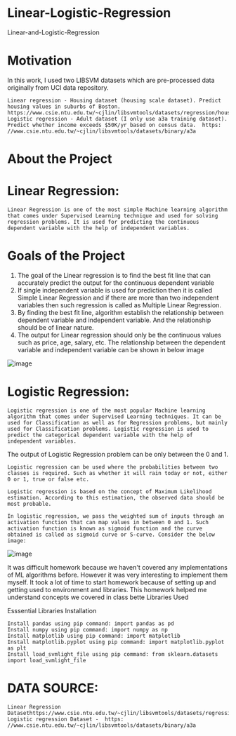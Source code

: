 # Linear-Logistic-Regression
Linear-and-Logistic-Regression

# Motivation

In this work, I used two LIBSVM datasets which are pre-processed data originally from UCI data repository.

    Linear regression - Housing dataset (housing scale dataset). Predict housing values in suburbs of Boston. https://www.csie.ntu.edu.tw/~cjlin/libsvmtools/datasets/regression/housing_scale.
    Logistic regression - Adult dataset (I only use a3a training dataset). Predict whether income exceeds $50K/yr based on census data.  https: //www.csie.ntu.edu.tw/~cjlin/libsvmtools/datasets/binary/a3a
 
# About the Project


# Linear Regression:

    Linear Regression is one of the most simple Machine learning algorithm that comes under Supervised Learning technique and used for solving regression problems. It is used for predicting the continuous dependent variable with the help of independent variables.

# Goals of the Project
1. The goal of the Linear regression is to find the best fit line that can accurately predict the output for the continuous dependent variable
2. If single independent variable is used for prediction then it is called Simple Linear Regression and if there are more than two independent variables then such regression is called as Multiple Linear Regression.
3. By finding the best fit line, algorithm establish the relationship between dependent variable and independent variable. And the relationship should be of linear nature.
4. The output for Linear regression should only be the continuous values such as price, age, salary, etc. The relationship between the dependent variable and independent variable can be shown in below image

![image](https://user-images.githubusercontent.com/96569665/233382533-c9c13612-438d-4232-b394-b82937b9a498.png)



# Logistic Regression:

    Logistic regression is one of the most popular Machine learning algorithm that comes under Supervised Learning techniques. It can be used for Classification as well as for Regression problems, but mainly used for Classification problems. Logistic regression is used to predict the categorical dependent variable with the help of independent variables.

The output of Logistic Regression problem can be only between the 0 and 1.

    Logistic regression can be used where the probabilities between two classes is required. Such as whether it will rain today or not, either 0 or 1, true or false etc.

    Logistic regression is based on the concept of Maximum Likelihood estimation. According to this estimation, the observed data should be most probable.

    In logistic regression, we pass the weighted sum of inputs through an activation function that can map values in between 0 and 1. Such activation function is known as sigmoid function and the curve obtained is called as sigmoid curve or S-curve. Consider the below image:

![image](https://user-images.githubusercontent.com/96569665/233382689-e411c1c2-088c-4506-baea-03cc6a4e1115.png)


It was difficult homework because we haven't covered any implementations of ML algorithms before. However it was very interesting to implement them myself. It took a lot of time to start homework because of setting up and getting used to environment and libraries. This homework helped me understand concepts we covered in class bette
Libraries Used


Esssential Libraries Installation

    Install pandas using pip command: import pandas as pd
    Install numpy using pip command: import numpy as np
    Install matplotlib using pip command: import matplotlib
    Install matplotlib.pyplot using pip command: import matplotlib.pyplot as plt
    Install load_svmlight_file using pip command: from sklearn.datasets import load_svmlight_file


# DATA SOURCE:
    Linear Regression Datasethttps://www.csie.ntu.edu.tw/~cjlin/libsvmtools/datasets/regression/housing_scale.
    Logistic regression Dataset -  https: //www.csie.ntu.edu.tw/~cjlin/libsvmtools/datasets/binary/a3a


